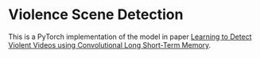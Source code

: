 # Violence Scene Detection
This is a PyTorch implementation of the model in paper [Learning to Detect Violent Videos using Convolutional Long Short-Term Memory](https://arxiv.org/abs/1709.06531v1).

